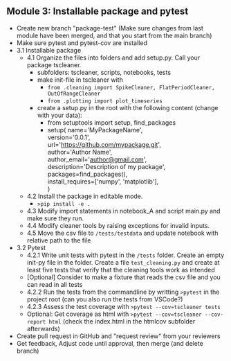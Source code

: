 ## Module 3: Installable package and pytest

- Create new branch "package-test" (Make sure changes from last module have been merged, and that you start from the main branch)
- Make sure pytest and pytest-cov are installed
- 3.1 Installable package
    - 4.1 Organize the files into folders and add setup.py. Call your package tscleaner.
        - subfolders: tscleaner, scripts, notebooks, tests
        - make init-file in tscleaner with
            - `from .cleaning import SpikeCleaner, FlatPeriodCleaner, OutOfRangeCleaner`
            - `from .plotting import plot_timeseries`
        - create a setup.py in the root with the following content (change with your data):
            - from setuptools import setup, find_packages
            - setup(
                name='MyPackageName',  
                version='0.0.1',  
                url='https://github.com/mypackage.git',  
                author='Author Name',  
                author_email='author@gmail.com',  
                description='Description of my package',  
                packages=find_packages(),  
                install_requires=['numpy', 'matplotlib'],  
                )  
    - 4.2 Install the package in editable mode.
        - `>pip install -e .`
    - 4.3 Modify import statements in notebook_A and script main.py and make sure they run.
    - 4.4 Modify cleaner tools by raising exceptions for invalid inputs.
    - 4.5 Move the csv file to `/tests/testdata` and update notebook with relative path to the file
- 3.2 Pytest
    - 4.2.1 Write unit tests with pytest in the `/tests` folder. Create an empty init-py file in the folder. Create a file `test_cleaning.py` and create at least five tests that verify that the cleaning tools work as intended
    - [Optional] Consider to make a fixture that reads the csv file and you can read in all tests
    - 4.2.2 Run the tests from the commandline by writting `>pytest` in the project root (can you also run the tests from VSCode?)
    - 4.2.3 Assess the test coverage with `>pytest --cov=tscleaner tests`
    - Optional: Get coverage as html with `>pytest --cov=tscleaner --cov-report html` (check the index.html in the htmlcov subfolder afterwards)
- Create pull request in GitHub and "request review" from your reviewers
- Get feedback, Adjust code until approval, then merge (and delete branch)